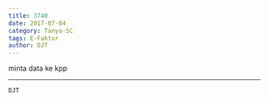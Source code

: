```yaml
---
title: 3740
date: 2017-07-04
category: Tanya-SC
tags: E-Faktur
author: DJT
---
```


minta data ke kpp

---



`DJT`

